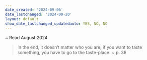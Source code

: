 ```yaml
---
date_created: '2024-09-06'
date_lastchanged: '2024-09-20'
layout: default
show_date_lastchanged_updatedauto: YES, NO, NO
---
```


~ Read August 2024


>In the end, it doesn’t matter who you are; if you want to taste something, you have to go to the taste-place. ~ p. 38








